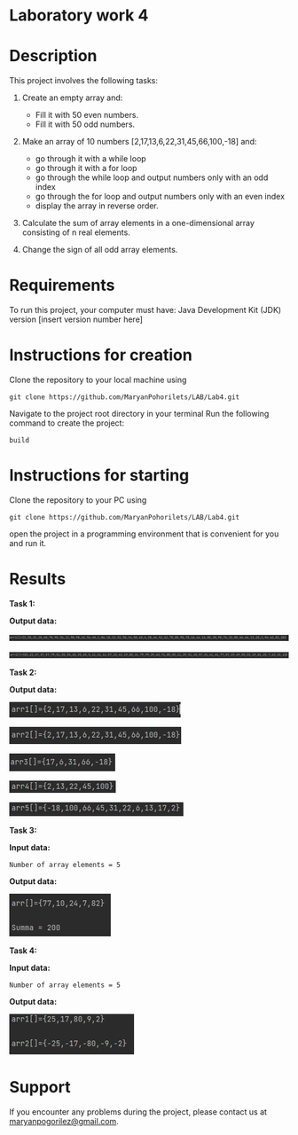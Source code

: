 # Laboratory work 4

# Description
This project involves the following tasks:

1. Create an empty array and:
   - Fill it with 50 even numbers.
   - Fill it with 50 odd numbers.

2. Make an array of 10 numbers [2,17,13,6,22,31,45,66,100,-18] and:
   - go through it with a while loop
   - go through it with a for loop
   - go through the while loop and output numbers only with an odd index
   - go through the for loop and output numbers only with an even index
   - display the array in reverse order.

3. Calculate the sum of array elements in a one-dimensional array consisting of n real elements.

4. Change the sign of all odd array elements.
# Requirements
To run this project, your computer must have:
Java Development Kit (JDK) version [insert version number here]

# Instructions for creation
Clone the repository to your local machine using
```
git clone https://github.com/MaryanPohorilets/LAB/Lab4.git
```
Navigate to the project root directory in your terminal
Run the following command to create the project:
```
build
```

# Instructions for starting
Clone the repository to your PC using
```
git clone https://github.com/MaryanPohorilets/LAB/Lab4.git
```
open the project in a programming environment that is convenient for you and run it.
# Results
__Task 1:__

__Output data:__

![Task1](https://github.com/MaryanPohorilets/LAB/blob/main/Lab4/images/Task1_1.jpg)

![Task1](https://github.com/MaryanPohorilets/LAB/blob/main/Lab4/images/Task1_2.jpg)

__Task 2:__

__Output data:__

![Task2](https://github.com/MaryanPohorilets/LAB/blob/main/Lab4/images/Task2_1.jpg)

![Task2](https://github.com/MaryanPohorilets/LAB/blob/main/Lab4/images/Task2_2.jpg)

![Task2](https://github.com/MaryanPohorilets/LAB/blob/main/Lab4/images/Task2_3.jpg)

![Task2](https://github.com/MaryanPohorilets/LAB/blob/main/Lab4/images/Task2_4.jpg)

![Task2](https://github.com/MaryanPohorilets/LAB/blob/main/Lab4/images/Task2_5.jpg)

__Task 3:__

__Input data:__

```
Number of array elements = 5
```

__Output data:__

![Task3](https://github.com/MaryanPohorilets/LAB/blob/main/Lab4/images/Task3.jpg)

__Task 4:__

__Input data:__

```
Number of array elements = 5
```

__Output data:__

![Task4](https://github.com/MaryanPohorilets/LAB/blob/main/Lab4/images/Task4.jpg)


# Support
If you encounter any problems during the project, please contact us at maryanpogorilez@gmail.com.

